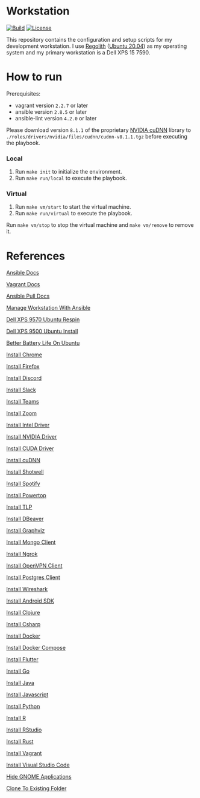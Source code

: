 # Workstation
[![Build](https://img.shields.io/github/workflow/status/tomdewildt/workstation/ci/master)](https://github.com/tomdewildt/workstation/actions?query=workflow%3Aci)
[![License](https://img.shields.io/github/license/tomdewildt/workstation)](https://github.com/tomdewildt/workstation/blob/master/LICENSE)

This repository contains the configuration and setup scripts for my development workstation. I use [Regolith](https://regolith-linux.org/) ([Ubuntu 20.04](https://ubuntu.com/)) as my operating system and my primary workstation is a Dell XPS 15 7590.

# How to run

Prerequisites:
* vagrant version ```2.2.7``` or later
* ansible version ```2.8.5``` or later
* ansible-lint version ```4.2.0``` or later

Please download version ```8.1.1``` of the proprietary [NVIDIA cuDNN](https://developer.nvidia.com/rdp/cudnn-download) library to `./roles/drivers/nvidia/files/cudnn/cudnn-v8.1.1.tgz` before executing the playbook.

### Local

1. Run ```make init``` to initialize the environment.
2. Run ```make run/local``` to execute the playbook.

### Virtual

1. Run ```make vm/start``` to start the virtual machine.
2. Run ```make run/virtual``` to execute the playbook.

Run ```make vm/stop``` to stop the virtual machine and ```make vm/remove``` to remove it.

# References

[Ansible Docs](https://docs.ansible.com)

[Vagrant Docs](https://www.vagrantup.com/docs)

[Ansible Pull Docs](https://docs.ansible.com/ansible/latest/cli/ansible-pull.html)

[Manage Workstation With Ansible](https://opensource.com/article/18/3/manage-workstation-ansible)

[Dell XPS 9570 Ubuntu Respin](https://github.com/JackHack96/dell-xps-9570-ubuntu-respin)

[Dell XPS 9500 Ubuntu Install](https://medium.com/@asad.manji/my-journey-installing-ubuntu-20-04-on-the-dell-xps-15-9500-2020-8ac8560373d1)

[Better Battery Life On Ubuntu](https://medium.com/@tomwwright/better-battery-life-on-ubuntu-17-10-4588b7f72def)

[Install Chrome](https://support.google.com/chrome/a/answer/9025903?hl=en)

[Install Firefox](https://support.mozilla.org/en-US/kb/install-firefox-linux)

[Install Discord](https://support.discord.com/hc/en-us/articles/360034561191-Installation-Guide)

[Install Slack](https://slack.com/intl/en-nl/downloads/linux)

[Install Teams](https://docs.microsoft.com/en-us/microsoftteams/get-clients#linux)

[Install Zoom](https://support.zoom.us/hc/en-us/articles/204206269-Installing-or-updating-Zoom-on-Linux#h_adcc0b66-b2f4-468b-bc7a-12c182f354b7)

[Install Intel Driver](https://software.intel.com/security-software-guidance/secure-coding/loading-microcode-os)

[Install NVIDIA Driver](https://www.nvidia.com/Download/driverResults.aspx/166883/en-us)

[Install CUDA Driver](https://developer.nvidia.com/cuda-toolkit)

[Install cuDNN](https://developer.nvidia.com/cudnn)

[Install Shotwell](https://wiki.gnome.org/Apps/Shotwell/BuildingAndInstalling)

[Install Spotify](https://www.spotify.com/us/download/linux)

[Install Powertop](https://wiki.archlinux.org/index.php/powertop#Installation)

[Install TLP](https://wiki.archlinux.org/index.php/TLP#Installation)

[Install DBeaver](https://dbeaver.io/download/)

[Install Graphviz](https://graphviz.org/download/)

[Install Mongo Client](https://docs.mongodb.com/manual/tutorial/install-mongodb-on-ubuntu)

[Install Ngrok](https://ngrok.com/download)

[Install OpenVPN Client](https://community.openvpn.net/openvpn/wiki/OpenVPN3Linux)

[Install Postgres Client](https://www.postgresql.org/download/linux/ubuntu)

[Install Wireshark](https://www.wireshark.org/docs/wsug_html/#_installing_from_debs_under_debian_ubuntu_and_other_debian_derivatives)

[Install Android SDK](https://developer.android.com/studio#downloads)

[Install Clojure](https://clojure.org/guides/getting_started)

[Install Csharp](https://docs.microsoft.com/en-us/dotnet/core/install/linux-ubuntu#2004-)

[Install Docker](https://docs.docker.com/engine/install/ubuntu/)

[Install Docker Compose](https://docs.docker.com/compose/install/)

[Install Flutter](https://flutter.dev/docs/get-started/install/linux)

[Install Go](https://golang.org/doc/install)

[Install Java](https://openjdk.java.net/install/index.html)

[Install Javascript](https://github.com/nodesource/distributions/blob/master/README.md#debinstall)

[Install Python](https://wiki.python.org/moin/BeginnersGuide/Download)

[Install R](https://cran.r-project.org/)

[Install RStudio](https://rstudio.com/products/rstudio/download/#download)

[Install Rust](https://www.rust-lang.org/tools/install)

[Install Vagrant](https://www.vagrantup.com/docs/installation/)

[Install Visual Studio Code](https://code.visualstudio.com/docs/setup/linux)

[Hide GNOME Applications](https://unix.stackexchange.com/questions/383536/hide-icons-from-gnome-launcher-applications-page-in-fedora-26)

[Clone To Existing Folder](https://stackoverflow.com/questions/5377960/whats-the-best-practice-to-git-clone-into-an-existing-folder)
